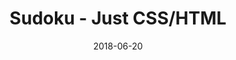 ---
title: 'Sudoku - Just CSS/HTML'
description: 'Complete a sudoku puzzle without Javascript or server-side interaction.'
gametype: 'easy'
gameid: 15
date: 2018-06-20
tags: []
draft: false
type: 'games'
num19: [{'idx':1,'arr1':[1,2,3,4,5,6,7,8,9],'arr2':[1,2,3,4,5,6,7,8,9]},{'idx':2,'arr1':[1,2,3,4,5,6,7,8,9],'arr2':[1,2,3,4,5,6,7,8,9]},{'idx':3,'arr1':[1,2,3,4,5,6,7,8,9],'arr2':[1,2,3,4,5,6,7,8,9]},{'idx':4,'arr1':[1,2,3,4,5,6,7,8,9],'arr2':[1,2,3,4,5,6,7,8,9]},{'idx':5,'arr1':[1,2,3,4,5,6,7,8,9],'arr2':[1,2,3,4,5,6,7,8,9]},{'idx':6,'arr1':[1,2,3,4,5,6,7,8,9],'arr2':[1,2,3,4,5,6,7,8,9]},{'idx':7,'arr1':[1,2,3,4,5,6,7,8,9],'arr2':[1,2,3,4,5,6,7,8,9]},{'idx':8,'arr1':[1,2,3,4,5,6,7,8,9],'arr2':[1,2,3,4,5,6,7,8,9]},{'idx':9,'arr1':[1,2,3,4,5,6,7,8,9],'arr2':[1,2,3,4,5,6,7,8,9]}]
puzzle: [[7, 0, 2, 0, 1, 0, 0, 0, 6], [6, 0, 0, 4, 0, 0, 9, 0, 0], [0, 0, 0, 0, 7, 6, 3, 0, 0], [0, 0, 3, 0, 0, 7, 2, 0, 0], [0, 0, 0, 5, 0, 0, 4, 0, 0], [0, 0, 9, 0, 0, 1, 5, 0, 0], [0, 0, 0, 0, 5, 2, 6, 0, 0], [5, 0, 0, 1, 0, 0, 7, 0, 0], [4, 0, 7, 0, 6, 0, 0, 0, 3]]
layout: 'sudokucssstatic'
---